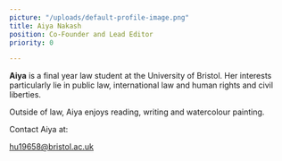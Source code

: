 ```yaml
---
picture: "/uploads/default-profile-image.png"
title: Aiya Nakash
position: Co-Founder and Lead Editor
priority: 0

---
```

**Aiya** is a final year law student at the University of Bristol. Her interests particularly lie in public law, international law and human rights and civil liberties.

Outside of law, Aiya enjoys reading, writing and watercolour painting.

Contact Aiya at:

hu19658@bristol.ac.uk